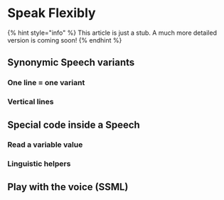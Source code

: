 # Speak Flexibly

{% hint style="info" %}
This article is just a stub. A much more detailed version is coming soon!
{% endhint %}

## Synonymic Speech variants

### One line = one variant

### Vertical lines

## Special code inside a Speech

### Read a variable value

### Linguistic helpers

## Play with the voice \(SSML\)

